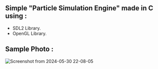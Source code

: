 ## Simple "Particle Simulation Engine" made in C using :
- SDL2 Library.
- OpenGL Library.

## Sample Photo :
![Screenshot from 2024-05-30 22-08-05](https://github.com/skiupace/ParticleSimulator-C/assets/113860644/10e66f14-e837-4fe7-b295-a497159e73b1)

